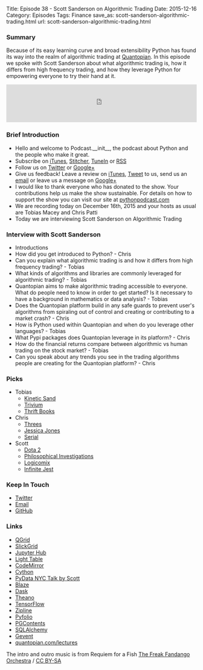 Title: Episode 38 - Scott Sanderson on Algorithmic Trading
Date: 2015-12-16
Category: Episodes
Tags: Finance
save_as: scott-sanderson-algorithmic-trading.html
url: scott-sanderson-algorithmic-trading.html

### Summary
Because of its easy learning curve and broad extensibility Python has found its way into the realm of algorithmic trading at [Quantopian](https://www.quantopian.com/). In this episode we spoke with Scott Sanderson about what algorithmic trading is, how it differs from high frequency trading, and how they leverage Python for empowering everyone to try their hand at it.

<iframe id="audio_iframe" src="https://www.podbean.com/media/player/whkpx-5b5f7a?from=yiiadmin&skin=103&postId=5988218&download=1&share=1&fonts=Helvetica&auto=0" height="100" width="100%" frameborder="0" scrolling="no" data-name="pb-iframe-player"></iframe>

### Brief Introduction
- Hello and welcome to Podcast.\_\_init\_\_, the podcast about Python and the people who make it great.
- Subscribe on [iTunes](https://itunes.apple.com/us/podcast/podcast.-init/id981834425?mt=2&uo=6&at=&ct=), [Stitcher](http://www.stitcher.com/s?fid=64838&refid=stpr), [TuneIn](http://tunein.com/embed/follow/p726240/#) or [RSS](http://podcastinit.podbean.com/feed/)
- Follow us on [Twitter](https://twitter.com/Podcast__init__) or [Google+](https://plus.google.com/+Podcastinit-the-python-podcast)
- Give us feedback! Leave a review on [iTunes](https://itunes.apple.com/us/podcast/podcast.-init/id981834425?mt=2&uo=6&at=&ct=), [Tweet](https://twitter.com/Podcast__init__) to us, send us an [email](mailto:hosts@podcastinit.com) or leave us a message on [Google+](https://plus.google.com/+Podcastinit-the-python-podcast)
- I would like to thank everyone who has donated to the show. Your contributions help us make the show sustainable. For details on how to support the show you can visit our site at [pythonpodcast.com](http://pythonpodcast.com)
- We are recording today on December 16th, 2015 and your hosts as usual are Tobias Macey and Chris Patti
- Today we are interviewing Scott Sanderson on Algorithmic Trading

### Interview with Scott Sanderson
- Introductions
- How did you get introduced to Python? - Chris
- Can you explain what algorithmic trading is and how it differs from high frequency trading? - Tobias
- What kinds of algorithms and libraries are commonly leveraged for algorithmic trading? - Tobias
- Quantopian aims to make algorithmic trading accessible to everyone. What do people need to know in order to get started? Is it necessary to have a background in mathematics or data analysis? - Tobias
- Does the Quantopian platform build in any safe guards to prevent user's algorithms from spiraling out of control and creating or contributing to a market crash? - Chris
- How is Python used within Quantopian and when do you leverage other languages? - Tobias
- What Pypi packages does Quantopian leverage in its platform? - Chris
- How do the financial returns compare between algorithmic vs human trading on the stock market? - Tobias
- Can you speak about any trends you see in the trading algorithms people are creating for the Quantopian platform? - Chris

### Picks
- Tobias
    - [Kinetic Sand](http://amzn.to/1m8PZzF)
    - [Trivium](http://www.trivium.org/#)
    - [Thrift Books](http://www.thriftbooks.com/share/?code=UEsuqagAMz2wULIVOi2s%252fQ%253d%253d)
- Chris
    - [Threes](http://asherv.com/threes/)
    - [Jessica Jones](https://en.wikipedia.org/wiki/Jessica_Jones_(TV_series))
    - [Serial](https://serialpodcast.org/)
- Scott
    - [Dota 2](http://www.dota2.com)
    - [Philosophical Investigations](https://en.wikipedia.org/wiki/Philosophical_Investigation)
    - [Logicomix](http://www.logicomix.com/en/index.html)
    - [Infinite Jest](http://amzn.to/1VySAiL)

### Keep In Touch
- [Twitter](https://twitter.com/scottbsanderson)
- [Email](mailto:scott@quantopian.com)
- [GitHub](https://github.com/ssanderson)

### Links
- [QGrid](https://github.com/quantopian/qgrid)
- [SlickGrid](https://github.com/mleibman/SlickGrid)
- [Jupyter Hub](https://github.com/jupyter/jupyterhub)
- [Light Table](http://lighttable.com/)
- [CodeMirror](https://codemirror.net/)
- [Cython](http://cython.org/)
- [PyData NYC Talk by Scott](https://www.youtube.com/watch?v=8XlDvGYhlr8)
- [Blaze](http://blaze.readthedocs.org/en/latest/index.html)
- [Dask](http://dask.readthedocs.org/en/latest/)
- [Theano](http://deeplearning.net/software/theano/)
- [TensorFlow](https://www.tensorflow.org/)
- [Zipline](https://github.com/quantopian/zipline)
- [Pyfolio](http://quantopian.github.io/pyfolio/)
- [PGContents](https://github.com/quantopian/pgcontents)
- [SQLAlchemy](http://www.sqlalchemy.org/)
- [Gevent](http://www.gevent.org/)
- [quantopian.com/lectures](https://www.quantopian.com/lectures)

The intro and outro music is from Requiem for a Fish [The Freak Fandango Orchestra](http://freemusicarchive.org/music/The_Freak_Fandango_Orchestra/)  / [CC BY-SA](http://creativecommons.org/licenses/by-sa/3.0/)
